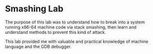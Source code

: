 # Smashing Lab
The purpose of this lab was to understand how to break into a system running x86-64 machine code via stack smashing, then learn and understand methods to prevent this kind of attack.

This lab provided me with valuable and practical knowledge of machine language and the GDB debugger.
